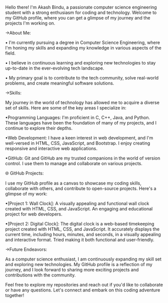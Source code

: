 Hello there! I'm Akash Bindu, a passionate computer science engineering student with a strong enthusiasm for coding and technology. Welcome to my GitHub profile, where you can get a glimpse of my journey and the projects I'm working on.


->About Me:

• I'm currently pursuing a degree in Computer Science Engineering, where I'm honing my skills and expanding my knowledge in various aspects of the field.

• I believe in continuous learning and exploring new technologies to stay up-to-date in the ever-evolving tech landscape.

• My primary goal is to contribute to the tech community, solve real-world problems, and create meaningful software solutions.


->Skills:

My journey in the world of technology has allowed me to acquire a diverse set of skills. Here are some of the key areas I specialize in:

•Programming Languages: I'm proficient in C, C++, Java, and Python. These languages have been the foundation of many of my projects, and I continue to explore their depths.

•Web Development: I have a keen interest in web development, and I'm well-versed in HTML, CSS, JavaScript, and Bootstrap. I enjoy creating responsive and interactive web applications.

•GitHub: Git and GitHub are my trusted companions in the world of version control. I use them to manage and collaborate on various projects.


🌐 GitHub Projects:

I use my GitHub profile as a canvas to showcase my coding skills, collaborate with others, and contribute to open-source projects. Here's a glimpse of my work:

•[Project 1: Wall Clock]: A visually appealing and functional wall clock created with HTML, CSS, and JavaScript. An engaging and educational project for web developers.

•[Project 2: Digital Clock]: The digital clock is a web-based timekeeping project created with HTML, CSS, and JavaScript. It accurately displays the current time, including hours, minutes, and seconds, in a visually appealing and interactive format. Tried making it both functional and user-friendly.




->Future Endeavors:

As a computer science enthusiast, I am continuously expanding my skill set and exploring new technologies. My GitHub profile is a reflection of my journey, and I look forward to sharing more exciting projects and contributions with the community.

Feel free to explore my repositories and reach out if you'd like to collaborate or have any questions. Let's connect and embark on this coding adventure together!

<!---
skypoint2003/skypoint2003 is a ✨ special ✨ repository because its `README.md` (this file) appears on your GitHub profile.
You can click the Preview link to take a look at your changes.
--->
